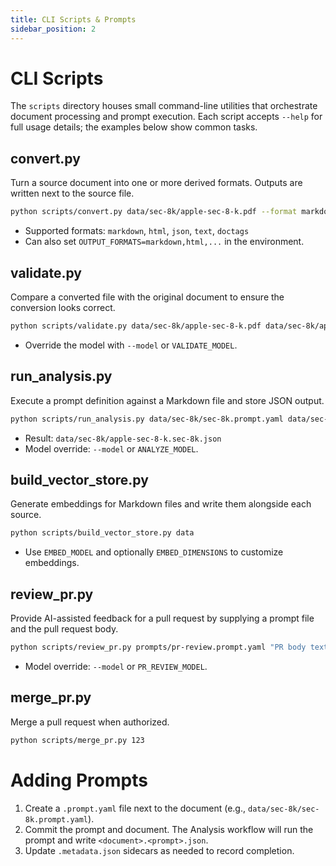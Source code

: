 ```yaml
---
title: CLI Scripts & Prompts
sidebar_position: 2
---
```


# CLI Scripts

The `scripts` directory houses small command-line utilities that orchestrate
document processing and prompt execution. Each script accepts `--help` for full
usage details; the examples below show common tasks.

## convert.py

Turn a source document into one or more derived formats. Outputs are written
next to the source file.

```bash
python scripts/convert.py data/sec-8k/apple-sec-8-k.pdf --format markdown --format html
```

- Supported formats: `markdown`, `html`, `json`, `text`, `doctags`
- Can also set `OUTPUT_FORMATS=markdown,html,...` in the environment.

## validate.py

Compare a converted file with the original document to ensure the conversion
looks correct.

```bash
python scripts/validate.py data/sec-8k/apple-sec-8-k.pdf data/sec-8k/apple-sec-8-k.pdf.converted.md
```

- Override the model with `--model` or `VALIDATE_MODEL`.

## run_analysis.py

Execute a prompt definition against a Markdown file and store JSON output.

```bash
python scripts/run_analysis.py data/sec-8k/sec-8k.prompt.yaml data/sec-8k/apple-sec-8-k.pdf.converted.md
```

- Result: `data/sec-8k/apple-sec-8-k.sec-8k.json`
- Model override: `--model` or `ANALYZE_MODEL`.

## build_vector_store.py

Generate embeddings for Markdown files and write them alongside each source.

```bash
python scripts/build_vector_store.py data
```

- Use `EMBED_MODEL` and optionally `EMBED_DIMENSIONS` to customize embeddings.

## review_pr.py

Provide AI-assisted feedback for a pull request by supplying a prompt file and
the pull request body.

```bash
python scripts/review_pr.py prompts/pr-review.prompt.yaml "PR body text"
```

- Model override: `--model` or `PR_REVIEW_MODEL`.

## merge_pr.py

Merge a pull request when authorized.

```bash
python scripts/merge_pr.py 123
```

# Adding Prompts

1. Create a `.prompt.yaml` file next to the document (e.g.,
   `data/sec-8k/sec-8k.prompt.yaml`).
2. Commit the prompt and document. The Analysis workflow will run the prompt and
   write `<document>.<prompt>.json`.
3. Update `.metadata.json` sidecars as needed to record completion.
